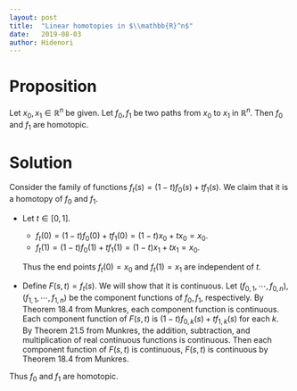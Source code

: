 ```yaml
---
layout: post
title:  "Linear homotopies in $\\mathbb{R}^n$"
date:   2019-08-03
author: Hidenori
---
```


# Proposition
Let $x_0, x_1 \in \mathbb{R}^n$ be given.
Let $f_0, f_1$ be two paths from $x_0$ to $x_1$ in $\mathbb{R}^n$.
Then $f_0$ and $f_1$ are homotopic.

# Solution

Consider the family of functions $f_t(s) = (1 - t)f_0(s) + tf_1(s)$.
We claim that it is a homotopy of $f_0$ and $f_1$.

* Let $t \in [0, 1]$.
    * $f_t(0) = (1 - t)f_0(0) + tf_1(0) = (1 - t)x_0 + tx_0 = x_0$.
    * $f_t(1) = (1 - t)f_0(1) + tf_1(1) = (1 - t)x_1 + tx_1 = x_0$.

  Thus the end points $f_t(0) = x_0$ and $f_t(1) = x_1$ are independent of $t$.
* Define $F(s, t) = f_t(s)$.
  We will show that it is continuous.
  Let $(f_{0, 1}, \cdots, f_{0, n}), (f_{1, 1}, \cdots, f_{1, n})$ be the component functions of $f_0, f_1$, respectively.
  By Theorem 18.4 from Munkres, each component function is continuous.
  Each component function of $F(s, t)$ is $(1 - t)f_{0, k}(s) + tf_{1, k}(s)$ for each $k$.
  By Theorem 21.5 from Munkres, the addition, subtraction, and multiplication of real continuous functions is continuous.
  Then each component function of $F(s, t)$ is continuous, $F(s, t)$ is continuous by Theorem 18.4 from Munkres.

Thus $f_0$ and $f_1$ are homotopic.

